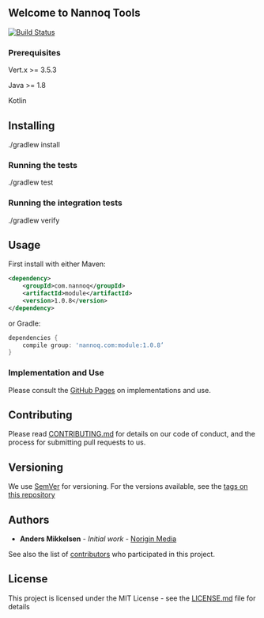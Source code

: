 ## Welcome to Nannoq Tools

[![Build Status](https://www.tomrom.net/buildStatus/icon?job=nannoq-tools/master)](https://www.tomrom.net/job/nannoq-tools/job/master/)

### Prerequisites

Vert.x >= 3.5.3

Java >= 1.8

Kotlin

## Installing

./gradlew install

### Running the tests

./gradlew test

### Running the integration tests

./gradlew verify

## Usage

First install with either Maven:

```xml
<dependency>
    <groupId>com.nannoq</groupId>
    <artifactId>module</artifactId>
    <version>1.0.8</version>
</dependency>
```

or Gradle:

```groovy
dependencies {
    compile group: 'nannoq.com:module:1.0.8’
}
```

### Implementation and Use

Please consult the [GitHub Pages](https://noriginmedia.github.io/nannoq-tools/) on implementations and use.

## Contributing

Please read [CONTRIBUTING.md](https://github.com/NoriginMedia/nannoq-tools/blob/master/CONTRIBUTING.md) for details on our code of conduct, and the process for submitting pull requests to us.

## Versioning

We use [SemVer](http://semver.org/) for versioning. For the versions available, see the [tags on this repository](https://github.com/NoriginMedia/nannoq-tools/tags)

## Authors

* **Anders Mikkelsen** - *Initial work* - [Norigin Media](http://noriginmedia.com/)

See also the list of [contributors](https://github.com/NoriginMedia/nannoq-tools/contributors) who participated in this project.

## License

This project is licensed under the MIT License - see the [LICENSE.md](https://github.com/NoriginMedia/nannoq-tools/blob/master/LICENSE) file for details
